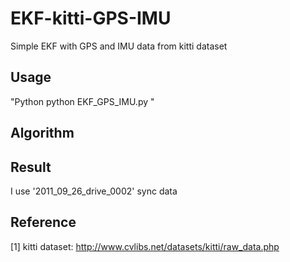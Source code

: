 # EKF-kitti-GPS-IMU
Simple EKF with GPS and IMU data from kitti dataset

## Usage
"Python
python EKF_GPS_IMU.py
"

## Algorithm

## Result
I use '2011_09_26_drive_0002' sync data

## Reference
[1] kitti dataset: http://www.cvlibs.net/datasets/kitti/raw_data.php
